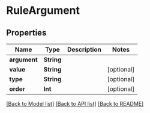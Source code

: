 # RuleArgument

## Properties
Name | Type | Description | Notes
------------ | ------------- | ------------- | -------------
**argument** | **String** |  | 
**value** | **String** |  | [optional] 
**type** | **String** |  | [optional] 
**order** | **Int** |  | [optional] 

[[Back to Model list]](../README.md#documentation-for-models) [[Back to API list]](../README.md#documentation-for-api-endpoints) [[Back to README]](../README.md)


